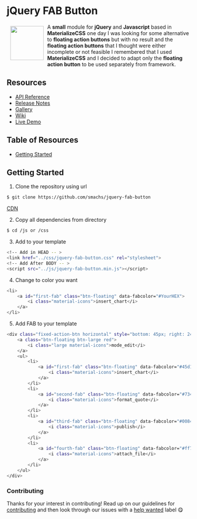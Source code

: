# jQuery FAB Button

<a href="https://github.com/smachs/jquery-fab-button"><img width="91px" height="93px" src="https://res.cloudinary.com/fujikawa-lab/image/upload/v1546279089/LIBs/jQuery%20FAB/menu.svg" align="left" align="left" hspace="10" vspace="6"></a>
A **small** module for **jQuery** and **Javascript** based in **MaterializeCSS** one day I was looking for some alternative to **floating action buttons** but with no result and the **floating action buttons** that I thought were either incomplete or not feasible I remembered that I used **MaterializeCSS** and I decided to adapt only the **floating action button** to be used separately from framework.

## Resources

* [API Reference](https://materializecss.com/floating-action-button.html)
* [Release Notes](https://github.com/smachs/jquery-fab-button/releases)
* [Gallery]()
* [Wiki](https://github.com/smachs/jquery-fab-button/wiki)
* [Live Demo](https://jsfiddle.net/smachs/bLj5p1st/41/)

## Table of Resources

* [Getting Started](#getting-started)

## Getting Started

1. Clone the repository using url

```bash
$ git clone https://github.com/smachs/jquery-fab-button
```
[CDN](https://cdn.jsdelivr.net/gh/smachs/jquery-fab-button)

2. Copy all dependencies from directory

```bash
$ cd /js or /css
```

3. Add to your template

```bash
<!-- Add in HEAD -- >
<link href="../css/jquery-fab-button.css" rel="stylesheet">
<!-- Add After BODY -- >
<script src="../js/jquery-fab-button.min.js"></script>
```

4. Change to color you want

```bash
<li>
    <a id="first-fab" class="btn-floating" data-fabcolor="#YourHEX">
        <i class="material-icons">insert_chart</i>
    </a>
</li>
```

5. Add FAB to your template

```bash
<div class="fixed-action-btn horizontal" style="bottom: 45px; right: 24px;">
    <a class="btn-floating btn-large red">
        <i class="large material-icons">mode_edit</i>
    </a>
    <ul>
        <li>
            <a id="first-fab" class="btn-floating" data-fabcolor="#45d1ff">
                <i class="material-icons">insert_chart</i>
            </a>
        </li>
        <li>
            <a id="second-fab" class="btn-floating" data-fabcolor="#7345ff">
                <i class="material-icons">format_quote</i>
            </a>
        </li>
        <li>
            <a id="third-fab" class="btn-floating" data-fabcolor="#0084ff">
                <i class="material-icons">publish</i>
            </a>
        </li>
        <li>
            <a id="fourth-fab" class="btn-floating" data-fabcolor="#ff7345">
                <i class="material-icons">attach_file</i>
            </a>
        </li>
    </ul>
</div>
```

### Contributing

Thanks for your interest in contributing! 
Read up on our guidelines for
[contributing](https://github.com/smachs/jquery-fab-button/blob/master/CONTRIBUTING.md)
and then look through our issues with a [help wanted](https://github.com/smachs/jquery-fab-button/issues?q=how-to-help-project)
label :yum:
